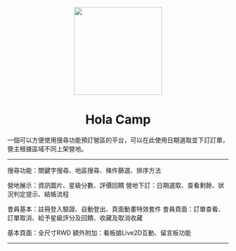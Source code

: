 <p align="center">
  <a href="https://petcity-booking.netlify.app/">
    <img width="200" src="https://i.imgur.com/oMaeaQf.png">
  </a>
</p>

<h1 align="center" style="font-weight: 700">Hola Camp</h1>


一個可以方便使用搜尋功能預訂營區的平台，可以在此使用日期選取並下訂訂單，營主根據區域不同上架營地。

----------------

搜尋功能：關鍵字搜尋、地區搜尋、條件篩選、排序方法

營地展示：資訊圖片、星級分數、評價回饋
營地下訂：日期選取、查看剩餘、狀況判定提示、結帳流程

會員基本：註冊登入驗證、自動登出、頁面動畫特效套件
會員頁面：訂單查看、訂單取消、給予星級評分及回饋、收藏及取消收藏

基本頁面：全尺寸RWD
額外附加：看板娘Live2D互動、留言板功能

----------------
